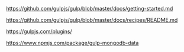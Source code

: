 https://github.com/gulpjs/gulp/blob/master/docs/getting-started.md

https://github.com/gulpjs/gulp/blob/master/docs/recipes/README.md


https://gulpjs.com/plugins/


https://www.npmjs.com/package/gulp-mongodb-data

